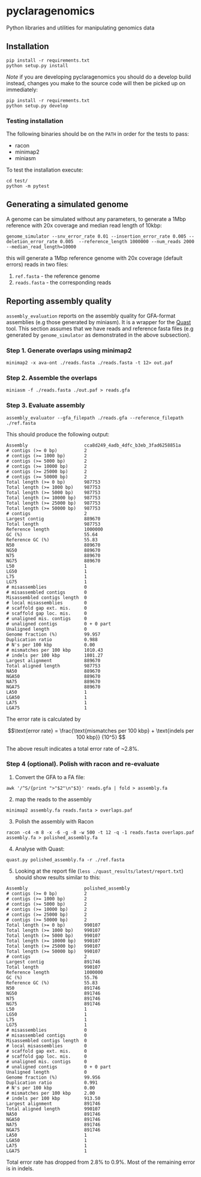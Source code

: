 # pyclaragenomics

Python libraries and utilities for manipulating genomics data

## Installation

```
pip install -r requirements.txt
python setup.py install
```

*Note* if you are developing pyclaragenomics you should do a develop build instead, changes you make to the source code will then be picked up on immediately:

```
pip install -r requirements.txt
python setup.py develop

```

### Testing installation

The following binaries should be on the `PATH` in order for the tests to pass:

* racon
* minimap2
* miniasm

To test the installation execute:

```
cd test/
python -m pytest
```

## Generating a simulated genome

A genome can be simulated without any parameters, to generate a 1Mbp reference with 20x coverage and median read length of 10kbp:

```
genome_simulator --snv_error_rate 0.01 --insertion_error_rate 0.005 --deletion_error_rate 0.005  --reference_length 1000000 --num_reads 2000 --median_read_length=10000
```

this will generate a 1Mbp reference genome with 20x coverage (default errors) reads in two files:

1. `ref.fasta` - the reference genome
2. `reads.fasta` - the corresponding reads

## Reporting assembly quality

`assembly_evaluation` reports on the assembly quality for GFA-format assemblies (e.g those generated by miniasm). It is a wrapper for the [Quast](https://github.com/ablab/quast) tool. This section assumes that we have reads and reference fasta files (e.g generated by `genome_simulator` as demonstrated in the above subsection).

### Step 1. Generate overlaps using minimap2

```
minimap2 -x ava-ont ./reads.fasta ./reads.fasta -t 12> out.paf
```

### Step 2. Assemble the overlaps
```
miniasm -f ./reads.fasta ./out.paf > reads.gfa
```

### Step 3. Evaluate assembly
```
assembly_evaluator --gfa_filepath ./reads.gfa --reference_filepath ./ref.fasta
```

This should produce the following output:

```
Assembly                     cca8d249_4adb_4dfc_b3eb_3fad6258851a
# contigs (>= 0 bp)          2
# contigs (>= 1000 bp)       2
# contigs (>= 5000 bp)       2
# contigs (>= 10000 bp)      2
# contigs (>= 25000 bp)      2
# contigs (>= 50000 bp)      2
Total length (>= 0 bp)       987753
Total length (>= 1000 bp)    987753
Total length (>= 5000 bp)    987753
Total length (>= 10000 bp)   987753
Total length (>= 25000 bp)   987753
Total length (>= 50000 bp)   987753
# contigs                    2
Largest contig               889670
Total length                 987753
Reference length             1000000
GC (%)                       55.64
Reference GC (%)             55.83
N50                          889670
NG50                         889670
N75                          889670
NG75                         889670
L50                          1
LG50                         1
L75                          1
LG75                         1
# misassemblies              0
# misassembled contigs       0
Misassembled contigs length  0
# local misassemblies        0
# scaffold gap ext. mis.     0
# scaffold gap loc. mis.     0
# unaligned mis. contigs     0
# unaligned contigs          0 + 0 part
Unaligned length             0
Genome fraction (%)          99.957
Duplication ratio            0.988
# N's per 100 kbp            0.00
# mismatches per 100 kbp     1010.43
# indels per 100 kbp         1801.27
Largest alignment            889670
Total aligned length         987753
NA50                         889670
NGA50                        889670
NA75                         889670
NGA75                        889670
LA50                         1
LGA50                        1
LA75                         1
LGA75                        1
```
The error rate is calculated by
```math
\text{error rate} = \frac{\text{mismatches per 100 kbp} + \text{indels per 100 kbp}} {10^5} 
```
The above result indicates a total error rate of ~2.8%.

### Step 4 (optional). Polish with racon and re-evaluate

1. Convert the GFA to a FA file:

```
awk '/^S/{print ">"$2"\n"$3}' reads.gfa | fold > assembly.fa
```

2. map the reads to the assembly

```
minimap2 assembly.fa reads.fasta > overlaps.paf
```

3. Polish the assembly with Racon

```
racon -c4 -m 8 -x -6 -g -8 -w 500 -t 12 -q -1 reads.fasta overlaps.paf assembly.fa > polished_assembly.fa
```

4. Analyse with Quast:

```
quast.py polished_assembly.fa -r ./ref.fasta
```

5. Looking at the report file (`less ./quast_results/latest/report.txt`) should show results similar to this:


```
Assembly                     polished_assembly
# contigs (>= 0 bp)          2
# contigs (>= 1000 bp)       2
# contigs (>= 5000 bp)       2
# contigs (>= 10000 bp)      2
# contigs (>= 25000 bp)      2
# contigs (>= 50000 bp)      2
Total length (>= 0 bp)       990107
Total length (>= 1000 bp)    990107
Total length (>= 5000 bp)    990107
Total length (>= 10000 bp)   990107
Total length (>= 25000 bp)   990107
Total length (>= 50000 bp)   990107
# contigs                    2
Largest contig               891746
Total length                 990107
Reference length             1000000
GC (%)                       55.76
Reference GC (%)             55.83
N50                          891746
NG50                         891746
N75                          891746
NG75                         891746
L50                          1
LG50                         1
L75                          1
LG75                         1
# misassemblies              0
# misassembled contigs       0
Misassembled contigs length  0
# local misassemblies        0
# scaffold gap ext. mis.     0
# scaffold gap loc. mis.     0
# unaligned mis. contigs     0
# unaligned contigs          0 + 0 part
Unaligned length             0
Genome fraction (%)          99.956
Duplication ratio            0.991
# N's per 100 kbp            0.00
# mismatches per 100 kbp     2.00
# indels per 100 kbp         913.50
Largest alignment            891746
Total aligned length         990107
NA50                         891746
NGA50                        891746
NA75                         891746
NGA75                        891746
LA50                         1
LGA50                        1
LA75                         1
LGA75                        1
```

Total error rate has dropped from 2.8% to 0.9%. Most of the remaining error is in indels.
